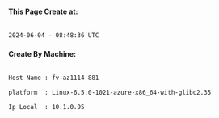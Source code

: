 
   
#### This Page Create at:

```bash

2024-06-04 - 08:48:36 UTC

```

#### Create By Machine:

```bash

Host Name : fv-az1114-881

platform  : Linux-6.5.0-1021-azure-x86_64-with-glibc2.35

Ip Local  : 10.1.0.95

```

